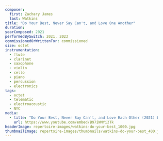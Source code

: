 ```yaml
---
composer:
  first: Zachary James
  last: Watkins
title: "Do Your Best, Never Say Can't, and Love One Another"
duration:
yearComposed: 2021
performedBySwitch: 2021, 2023
commissionedOrWrittenFor: commissioned
size: octet
instrumentation:
  - flute
  - clarinet
  - saxophone
  - violin
  - cello
  - piano
  - percussion
  - electronics
tags:
  - octet
  - telematic
  - electroacoustic
  - NYC
media:
  - title: "Do Your Best, Never Say Can't, and Love Each Other (2021) by Zachary James Watkins"
    url: https://www.youtube.com/embed/B97iWMYi3Tk
headerImage: repertoire-images/watkins-do-your-best_1000.jpg
thumbnailImage: repertoire-images/thumbnails/watkins-do-your-best_400.jpg
---
```

